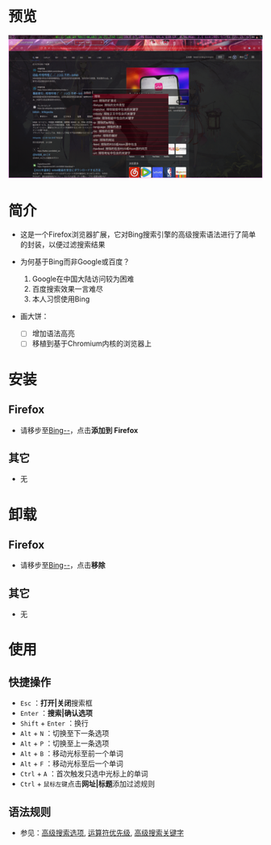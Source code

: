 # 预览

![preview](./preview.png)

# 简介

- 这是一个Firefox浏览器扩展，它对Bing搜索引擎的高级搜索语法进行了简单的封装，以便过滤搜索结果
- 为何基于Bing而非Google或百度？
  1. Google在中国大陆访问较为困难
  2. 百度搜索效果一言难尽
  3. 本人习惯使用Bing

- 画大饼：
  - [ ] 增加语法高亮
  - [ ] 移植到基于Chromium内核的浏览器上

# 安装

## Firefox

- 请移步至[Bing--](https://addons.mozilla.org/zh-CN/firefox/addon/bing-/?utm_source=addons.mozilla.org&utm_medium=referral&utm_content=search)，点击**添加到 Firefox**

## 其它

- 无

# 卸载

## Firefox

- 请移步至[Bing--](https://addons.mozilla.org/zh-CN/firefox/addon/bing-/?utm_source=addons.mozilla.org&utm_medium=referral&utm_content=search)，点击**移除**

## 其它

- 无

# 使用

## 快捷操作

- `Esc` ：**打开|关闭**搜索框
- `Enter` ：**搜索|确认选项**
- `Shift` + `Enter` ：换行
- `Alt` + `N` ：切换至下一条选项
- `Alt` + `P` ：切换至上一条选项
- `Alt` + `B` ：移动光标至前一个单词
- `Alt` + `F` ：移动光标至后一个单词
- `Ctrl` + `A` ：首次触发只选中光标上的单词
- `Ctrl` + `鼠标左键`点击**网址|标题**添加过滤规则

## 语法规则

- 参见：[高级搜索选项](https://support.microsoft.com/zh-cn/topic/%E9%AB%98%E7%BA%A7%E6%90%9C%E7%B4%A2%E9%80%89%E9%A1%B9-b92e25f1-0085-4271-bdf9-14aaea720930), [运算符优先级](https://go.microsoft.com/fwlink?LinkId=279927), [高级搜索关键字](https://support.microsoft.com/zh-cn/topic/%E9%AB%98%E7%BA%A7%E6%90%9C%E7%B4%A2%E5%85%B3%E9%94%AE%E5%AD%97-ea595928-5d63-4a0b-9c6b-0b769865e78a)